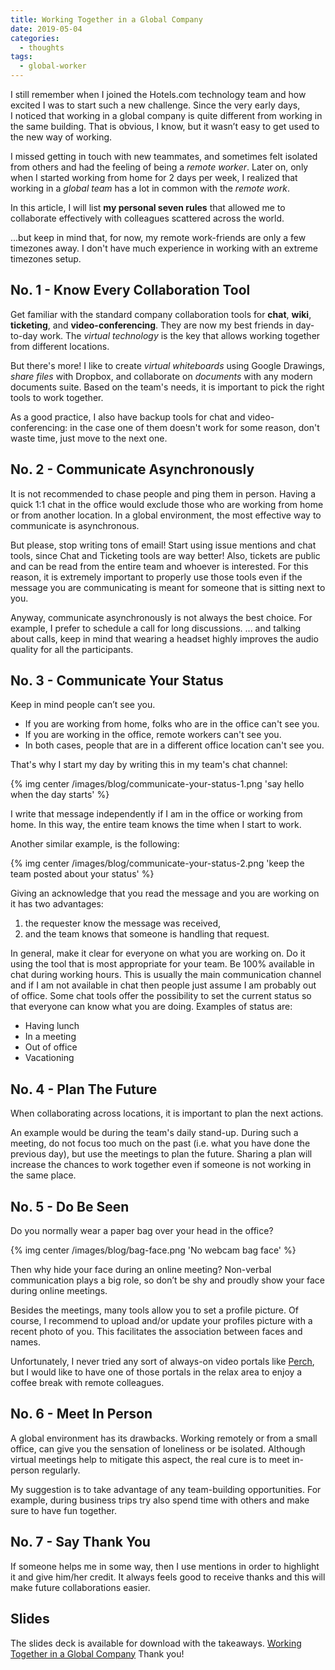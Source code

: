 ```yaml
---
title: Working Together in a Global Company
date: 2019-05-04
categories:
  - thoughts
tags:
  - global-worker
---
```

I still remember when I joined the Hotels.com technology team and how excited I was to start such a new challenge. Since the very early days, I noticed that working in a global company is quite different from working in the same building. That is obvious, I know, but it wasn’t easy to get used to the new way of working.

I missed getting in touch with new teammates, and sometimes felt isolated from others and had the feeling of being a *remote worker*. Later on, only when I started working from home for 2 days per week, I realized that working in a *global team* has a lot in common with the *remote work*.

In this article, I will list __my personal seven rules__ that allowed me to collaborate effectively with colleagues scattered across the world.

<!--more-->

...but keep in mind that, for now, my remote work-friends are only a few timezones away. I don't have much experience in working with an extreme timezones setup.

## No. 1 - Know Every Collaboration Tool

Get familiar with the standard company collaboration tools for **chat**, **wiki**, **ticketing**, and **video-conferencing**. They are now my best friends in day-to-day work. The _virtual technology_ is the key that allows working together from different locations.

But there's more! I like to create _virtual whiteboards_ using Google Drawings, _share files_ with Dropbox, and collaborate on _documents_ with any modern documents suite. Based on the team's needs, it is important to pick the right tools to work together.

As a good practice, I also have backup tools for chat and video-conferencing: in the case one of them doesn't work for some reason, don't waste time, just move to the next one.

## No. 2 - Communicate Asynchronously

It is not recommended to chase people and ping them in person. Having a quick 1:1 chat in the office would exclude those who are working from home or from another location. In a global environment, the most effective way to communicate is asynchronous.

But please, stop writing tons of email! Start using issue mentions and chat tools, since Chat and Ticketing tools are way better! Also, tickets are public and can be read from the entire team and whoever is interested. For this reason, it is extremely important to properly use those tools even if the message you are communicating is meant for someone that is sitting next to you.

Anyway, communicate asynchronously is not always the best choice. For example, I prefer to schedule a call for long discussions.
... and talking about calls, keep in mind that wearing a headset highly improves the audio quality for all the participants.

## No. 3 - Communicate Your Status

Keep in mind people can’t see you.
- If you are working from home, folks who are in the office can't see you.
- If you are working in the office, remote workers can't see you.
- In both cases, people that are in a different office location can't see you.

That's why I start my day by writing this in my team's chat channel:

{% img center /images/blog/communicate-your-status-1.png 'say hello when the day starts' %}

I write that message independently if I am in the office or working from home. In this way, the entire team knows the time when I start to work.

Another similar example, is the following:

{% img center /images/blog/communicate-your-status-2.png 'keep the team posted about your status' %}

Giving an acknowledge that you read the message and you are working on it has two advantages:
1. the requester know the message was received,
2. and the team knows that someone is handling that request.

In general, make it clear for everyone on what you are working on. Do it using the tool that is most appropriate for your team.
Be 100% available in chat during working hours. This is usually the main communication channel and if I am not available in chat then people just assume I am probably out of office. Some chat tools offer the possibility to set the current status so that everyone can know what you are doing. Examples of status are:
- Having lunch
- In a meeting
- Out of office
- Vacationing

## No. 4 - Plan The Future

When collaborating across locations, it is important to plan the next actions.

An example would be during the team's daily stand-up. During such a meeting, do not focus too much on the past (i.e. what you have done the previous day), but use the meetings to plan the future.
Sharing a plan will increase the chances to work together even if someone is not working in the same place.

## No. 5 - Do Be Seen

Do you normally wear a paper bag over your head in the office?

{% img center /images/blog/bag-face.png 'No webcam bag face' %}

Then why hide your face during an online meeting? Non-verbal communication plays a big role, so don’t be shy and proudly show your face during online meetings.

Besides the meetings, many tools allow you to set a profile picture. Of course, I recommend to upload and/or update your profiles picture with a recent photo of you. This facilitates the association between faces and names.

Unfortunately, I never tried any sort of always-on video portals like [Perch](https://perch.co/), but I would like to have one of those portals in the relax area to enjoy a coffee break with remote colleagues.

## No. 6 - Meet In Person

A global environment has its drawbacks. Working remotely or from a small office, can give you the sensation of loneliness or be isolated. Although virtual meetings help to mitigate this aspect, the real cure is to meet in-person regularly.

My suggestion is to take advantage of any team-building opportunities. For example, during business trips try also spend time with others and make sure to have fun together.

## No. 7 - Say Thank You

If someone helps me in some way, then I use mentions in order to highlight it and give him/her credit. It always feels good to receive thanks and this will make future collaborations easier.

## Slides

The slides deck is available for download with the takeaways.
[<i class="fa fa-download" aria-hidden="true"></i> Working Together in a Global Company](/downloads/talks/working-together-in-a-global-company.pdf)
Thank you!
